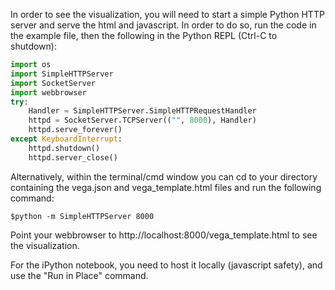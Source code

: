 In order to see the visualization, you will need to start a simple Python HTTP server and serve the html and javascript. In order to do so, run the code in the example file, then the following in the Python REPL (Ctrl-C to shutdown): 

```python
import os
import SimpleHTTPServer
import SocketServer
import webbrowser
try: 
    Handler = SimpleHTTPServer.SimpleHTTPRequestHandler
    httpd = SocketServer.TCPServer(("", 8000), Handler)
    httpd.serve_forever()
except KeyboardInterrupt: 
    httpd.shutdown()
    httpd.server_close()
```

Alternatively, within the terminal/cmd window you can cd to your directory containing the vega.json and vega_template.html files and run the following command: 

```shell
$python -m SimpleHTTPServer 8000
```

Point your webbrowser to http://localhost:8000/vega_template.html to see the visualization. 

For the iPython notebook, you need to host it locally (javascript safety), and use the "Run in Place" command. 

